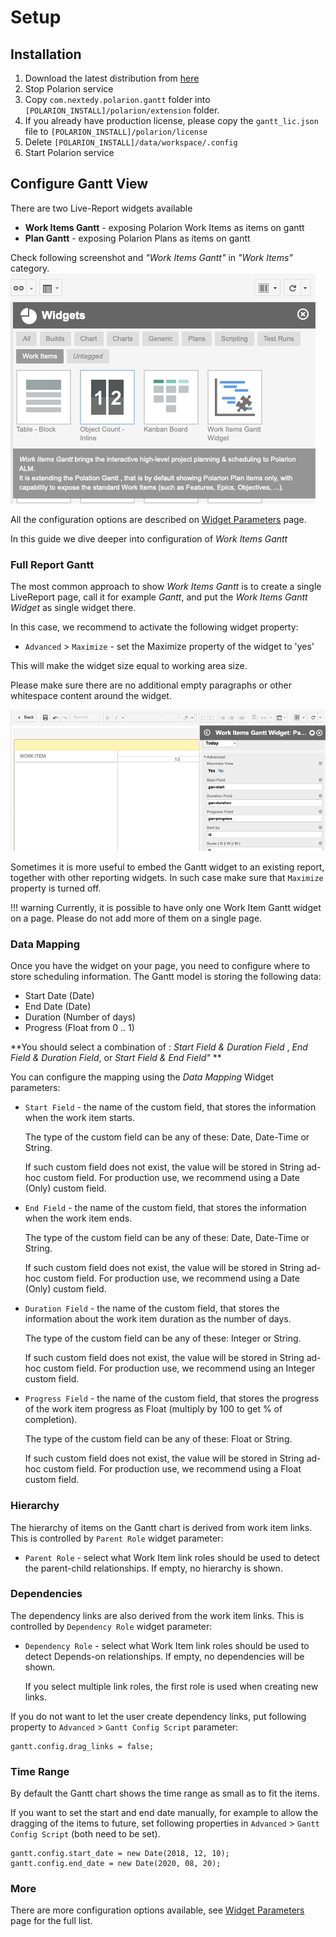 # Setup

## Installation
	
1.  Download the latest distribution from [here](../download)
6.  Stop Polarion service
3.  Copy `com.nextedy.polarion.gantt` folder into `[POLARION_INSTALL]/polarion/extension` folder.
4.  If you already have production license, please copy the `gantt_lic.json` file to `[POLARION_INSTALL]/polarion/license`
5.  Delete `[POLARION_INSTALL]/data/workspace/.config`
6.  Start Polarion service


## Configure Gantt View

There are two Live-Report widgets available

* **Work Items Gantt** - exposing Polarion Work Items as items on gantt
* **Plan Gantt** - exposing Polarion Plans as items on gantt

Check following screenshot and *"Work Items Gantt"* in *"Work Items"* category.
![Gantt](img/gantt-widget-add.png)

All the configuration options are described on [Widget Parameters](../widget/#widget-parameters) page.

In this guide we dive deeper into configuration of *Work Items Gantt*


###  Full Report Gantt

The most common approach to show *Work Items Gantt* is to create a single LiveReport page, call it for example *Gantt*, and put the *Work Items Gantt Widget* as single widget there.

In this case, we recommend to activate the following widget property:

* `Advanced` >  `Maximize` - set the Maximize property of the widget to 'yes'

This will make the widget size equal to working area size.

Please make sure there are no additional empty paragraphs or other whitespace content around the widget.

![Gantt Maximize Widget Property](img/gantt-max-property.png)


Sometimes it is more useful to embed the Gantt widget to an existing report, together with other reporting widgets. In such case make sure that `Maximize` property is turned off.


!!! warning
    Currently, it is possible to have only one Work Item Gantt widget on a page. Please do not add more of them on a single page.


### Data Mapping

Once you have the widget on your page, you need to configure where to store scheduling information. The Gantt model is storing the following data:

* Start Date (Date)
* End Date (Date)
* Duration (Number of days)
* Progress (Float from 0 .. 1)

**You should select a combination of :  *Start Field & Duration Field* , *End Field & Duration Field*, or *Start Field & End Field"* **

You can configure the mapping using the *Data Mapping* Widget parameters:

* `Start Field` -  the name of the custom field, that stores the information when the work item starts. 

    The type of the custom field can be any of these: Date, Date-Time or String. 
    
    If such custom field does not exist, the value will be stored in String ad-hoc custom field. For production use, we recommend using a Date (Only) custom field.
    
* `End Field` -  the name of the custom field, that stores the information when the work item ends. 

    The type of the custom field can be any of these: Date, Date-Time or String. 
    
    If such custom field does not exist, the value will be stored in String ad-hoc custom field. For production use, we recommend using a Date (Only) custom field.

* `Duration Field` -  the name of the custom field, that stores the information about the work item duration as the number of days. 

    The type of the custom field can be any of these: Integer or String.  
    
    If such custom field does not exist, the value will be stored in String ad-hoc custom field. For production use, we recommend using an Integer custom field.

* `Progress Field` - the name of the custom field, that stores the progress of the work item progress as Float (multiply by 100 to get % of completion). 

    The type of the custom field can be any of these: Float or String.  
    
    If such custom field does not exist, the value will be stored in String ad-hoc custom field. For production use, we recommend using a Float custom field.

### Hierarchy

The hierarchy of items on the Gantt chart is derived from work item links. This is controlled by `Parent Role` widget parameter:

* `Parent Role` - select what Work Item link roles should be used to detect the parent-child relationships. If empty, no hierarchy is shown.

    
### Dependencies

The dependency links are also derived from the work item links. This is controlled by `Dependency Role` widget parameter:

* `Dependency Role` - select what Work Item link roles should be used to detect Depends-on relationships. If empty, no dependencies will be shown. 

    If you select multiple link roles, the first role is used when creating new links.
    
If you do not want to let the user create dependency links, put following property to `Advanced` > `Gantt Config Script` parameter:

	gantt.config.drag_links = false;		
	
### Time Range

By default the Gantt chart shows the time range as small as to fit the items.

If you want to set the start and end date manually, for example to allow the dragging of the items to future, set following properties  in  `Advanced` > `Gantt Config Script` (both need to be set).

	gantt.config.start_date = new Date(2018, 12, 10);
	gantt.config.end_date = new Date(2020, 08, 20);
	

### More 

There are more configuration options available, see [Widget Parameters](../widget/#widget-parameters) page for the full list. 

